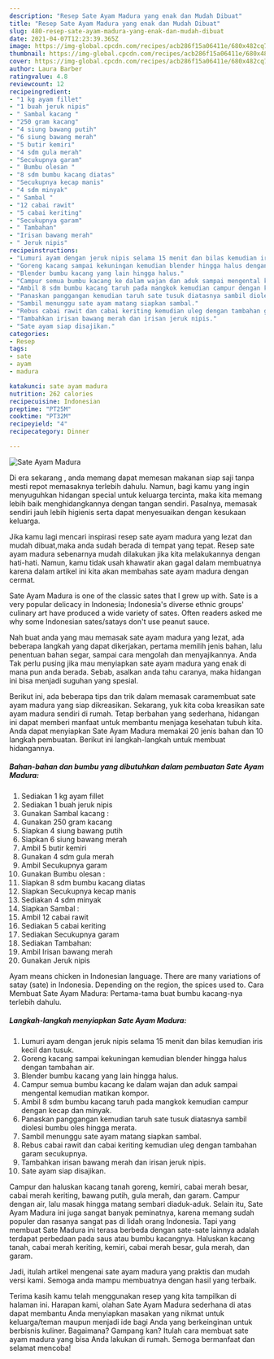 ```yaml
---
description: "Resep Sate Ayam Madura yang enak dan Mudah Dibuat"
title: "Resep Sate Ayam Madura yang enak dan Mudah Dibuat"
slug: 480-resep-sate-ayam-madura-yang-enak-dan-mudah-dibuat
date: 2021-04-07T12:23:39.365Z
image: https://img-global.cpcdn.com/recipes/acb286f15a06411e/680x482cq70/sate-ayam-madura-foto-resep-utama.jpg
thumbnail: https://img-global.cpcdn.com/recipes/acb286f15a06411e/680x482cq70/sate-ayam-madura-foto-resep-utama.jpg
cover: https://img-global.cpcdn.com/recipes/acb286f15a06411e/680x482cq70/sate-ayam-madura-foto-resep-utama.jpg
author: Laura Barber
ratingvalue: 4.8
reviewcount: 12
recipeingredient:
- "1 kg ayam fillet"
- "1 buah jeruk nipis"
- " Sambal kacang "
- "250 gram kacang"
- "4 siung bawang putih"
- "6 siung bawang merah"
- "5 butir kemiri"
- "4 sdm gula merah"
- "Secukupnya garam"
- " Bumbu olesan "
- "8 sdm bumbu kacang diatas"
- "Secukupnya kecap manis"
- "4 sdm minyak"
- " Sambal "
- "12 cabai rawit"
- "5 cabai keriting"
- "Secukupnya garam"
- " Tambahan"
- "Irisan bawang merah"
- " Jeruk nipis"
recipeinstructions:
- "Lumuri ayam dengan jeruk nipis selama 15 menit dan bilas kemudian iris kecil dan tusuk."
- "Goreng kacang sampai kekuningan kemudian blender hingga halus dengan tambahan air."
- "Blender bumbu kacang yang lain hingga halus."
- "Campur semua bumbu kacang ke dalam wajan dan aduk sampai mengental kemudian matikan kompor."
- "Ambil 8 sdm bumbu kacang taruh pada mangkok kemudian campur dengan kecap dan minyak."
- "Panaskan panggangan kemudian taruh sate tusuk diatasnya sambil diolesi bumbu oles hingga merata."
- "Sambil menunggu sate ayam matang siapkan sambal."
- "Rebus cabai rawit dan cabai keriting kemudian uleg dengan tambahan garam secukupnya."
- "Tambahkan irisan bawang merah dan irisan jeruk nipis."
- "Sate ayam siap disajikan."
categories:
- Resep
tags:
- sate
- ayam
- madura

katakunci: sate ayam madura 
nutrition: 262 calories
recipecuisine: Indonesian
preptime: "PT25M"
cooktime: "PT32M"
recipeyield: "4"
recipecategory: Dinner

---
```



![Sate Ayam Madura](https://img-global.cpcdn.com/recipes/acb286f15a06411e/680x482cq70/sate-ayam-madura-foto-resep-utama.jpg)

Di era  sekarang , anda memang dapat memesan makanan siap saji tanpa mesti repot memasaknya terlebih dahulu. Namun, bagi kamu yang ingin menyuguhkan hidangan special untuk keluarga tercinta, maka kita memang lebih baik menghidangkannya dengan tangan sendiri. Pasalnya, memasak sendiri jauh lebih higienis serta dapat menyesuaikan dengan kesukaan keluarga.

Jika kamu lagi mencari inspirasi resep sate ayam madura yang lezat dan mudah dibuat,maka anda sudah berada di tempat yang tepat. Resep sate ayam madura  sebenarnya mudah dilakukan jika kita melakukannya dengan hati-hati. Namun, kamu tidak usah khawatir akan gagal dalam membuatnya 
karena dalam artikel ini kita akan membahas sate ayam madura dengan cermat.  

Sate Ayam Madura is one of the classic sates that I grew up with. Sate is a very popular delicacy in Indonesia; Indonesia&#39;s diverse ethnic groups&#39; culinary art have produced a wide variety of sates. Often readers asked me why some Indonesian sates/satays don&#39;t use peanut sauce.

Nah buat anda yang mau memasak sate ayam madura yang lezat, ada beberapa langkah yang dapat dikerjakan, pertama memilih jenis bahan, lalu penentuan bahan segar, sampai cara mengolah dan menyajikannya. Anda Tak perlu pusing jika mau menyiapkan sate ayam madura yang enak di mana pun anda berada. Sebab, asalkan anda  tahu caranya, maka hidangan ini bisa menjadi suguhan yang spesial.

Berikut ini, ada beberapa tips dan trik dalam memasak caramembuat sate ayam madura yang siap dikreasikan. Sekarang, yuk kita coba kreasikan sate ayam madura sendiri di rumah. Tetap berbahan yang sederhana, hidangan ini dapat memberi manfaat untuk membantu menjaga kesehatan tubuh kita. Anda dapat menyiapkan Sate Ayam Madura memakai 20 jenis bahan dan 10 langkah pembuatan. Berikut ini langkah-langkah untuk membuat hidangannya.

<!--inarticleads1-->

##### Bahan-bahan dan bumbu yang dibutuhkan dalam pembuatan Sate Ayam Madura:

1. Sediakan 1 kg ayam fillet
1. Sediakan 1 buah jeruk nipis
1. Gunakan  Sambal kacang :
1. Gunakan 250 gram kacang
1. Siapkan 4 siung bawang putih
1. Siapkan 6 siung bawang merah
1. Ambil 5 butir kemiri
1. Gunakan 4 sdm gula merah
1. Ambil Secukupnya garam
1. Gunakan  Bumbu olesan :
1. Siapkan 8 sdm bumbu kacang diatas
1. Siapkan Secukupnya kecap manis
1. Sediakan 4 sdm minyak
1. Siapkan  Sambal :
1. Ambil 12 cabai rawit
1. Sediakan 5 cabai keriting
1. Sediakan Secukupnya garam
1. Sediakan  Tambahan:
1. Ambil Irisan bawang merah
1. Gunakan  Jeruk nipis


Ayam means chicken in Indonesian language. There are many variations of satay (sate) in Indonesia. Depending on the region, the spices used to. Cara Membuat Sate Ayam Madura: Pertama-tama buat bumbu kacang-nya terlebih dahulu. 

<!--inarticleads2-->

##### Langkah-langkah menyiapkan Sate Ayam Madura:

1. Lumuri ayam dengan jeruk nipis selama 15 menit dan bilas kemudian iris kecil dan tusuk.
1. Goreng kacang sampai kekuningan kemudian blender hingga halus dengan tambahan air.
1. Blender bumbu kacang yang lain hingga halus.
1. Campur semua bumbu kacang ke dalam wajan dan aduk sampai mengental kemudian matikan kompor.
1. Ambil 8 sdm bumbu kacang taruh pada mangkok kemudian campur dengan kecap dan minyak.
1. Panaskan panggangan kemudian taruh sate tusuk diatasnya sambil diolesi bumbu oles hingga merata.
1. Sambil menunggu sate ayam matang siapkan sambal.
1. Rebus cabai rawit dan cabai keriting kemudian uleg dengan tambahan garam secukupnya.
1. Tambahkan irisan bawang merah dan irisan jeruk nipis.
1. Sate ayam siap disajikan.


Campur dan haluskan kacang tanah goreng, kemiri, cabai merah besar, cabai merah keriting, bawang putih, gula merah, dan garam. Campur dengan air, lalu masak hingga matang sembari diaduk-aduk. Selain itu, Sate Ayam Madura ini juga sangat banyak peminatnya, karena memang sudah populer dan rasanya sangat pas di lidah orang Indonesia. Tapi yang membuat Sate Madura ini terasa berbeda dengan sate-sate lainnya adalah terdapat perbedaan pada saus atau bumbu kacangnya. Haluskan kacang tanah, cabai merah keriting, kemiri, cabai merah besar, gula merah, dan garam. 

Jadi, itulah artikel mengenai  sate ayam madura  yang praktis dan mudah versi kami. Semoga anda mampu membuatnya dengan hasil yang terbaik. 

Terima kasih kamu telah menggunakan resep yang kita tampilkan di halaman ini. Harapan kami, olahan  Sate Ayam Madura sederhana di atas dapat membantu Anda menyiapkan masakan yang nikmat untuk keluarga/teman maupun menjadi ide bagi Anda yang berkeinginan untuk berbisnis kuliner. Bagaimana? Gampang kan? Itulah cara membuat sate ayam madura yang bisa Anda lakukan di rumah. Semoga bermanfaat dan selamat mencoba!


